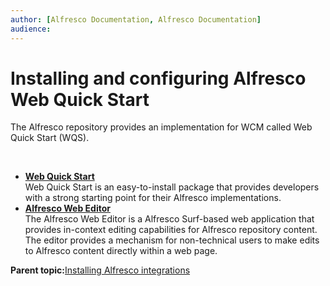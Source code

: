 ```yaml
---
author: [Alfresco Documentation, Alfresco Documentation]
audience: 
---
```


# Installing and configuring Alfresco Web Quick Start

The Alfresco repository provides an implementation for WCM called Web Quick Start \(WQS\).

 

-   **[Web Quick Start](../concepts/WQS-intro.md)**  
Web Quick Start is an easy-to-install package that provides developers with a strong starting point for their Alfresco implementations.
-   **[Alfresco Web Editor](../concepts/awe-intro.md)**  
The Alfresco Web Editor is a Alfresco Surf-based web application that provides in-context editing capabilities for Alfresco repository content. The editor provides a mechanism for non-technical users to make edits to Alfresco content directly within a web page.

**Parent topic:**[Installing Alfresco integrations](../concepts/install-integrations-overview.md)


